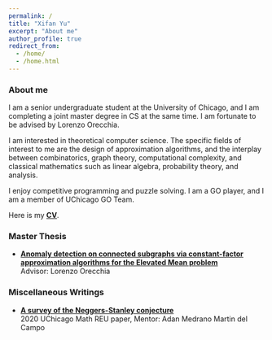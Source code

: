 ```yaml
---
permalink: /
title: "Xifan Yu"
excerpt: "About me"
author_profile: true
redirect_from: 
  - /home/
  - /home.html
---
```



### About me

I am a senior undergraduate student at the University of Chicago, and I am completing a joint master degree in CS at the same time. I am fortunate to be advised by Lorenzo Orecchia.

I am interested in theoretical computer science. The specific fields of interest to me are the design of approximation algorithms, and the interplay between combinatorics, graph theory, computational complexity, and classical mathematics such as linear algebra, probability theory, and analysis.

I enjoy competitive programming and puzzle solving. I am a GO player, and I am a member of UChicago GO Team.

Here is my [**CV**](https://xifanyu.github.io/files/Xifan_CV.pdf).


### Master Thesis
* [**Anomaly detection on connected subgraphs via constant-factor approximation algorithms for the Elevated Mean problem**](https://xifanyu.github.io/files/xifan_yu_MS_thesis_draft.pdf)\
  Advisor: Lorenzo Orecchia


### Miscellaneous Writings

* [**A survey of the Neggers-Stanley conjecture**](https://xifanyu.github.io/files/A_Survey_of_the_Neggers-Stanley_Conjecture.pdf)\
  2020 UChicago Math REU paper, Mentor: Adan Medrano Martin del Campo
<!--   
* [**Anomaly detection on connected subgraphs**](https://xifanyu.github.io/files/abstract_anomaly_detection.pdf)\
  Ongoing project -->



